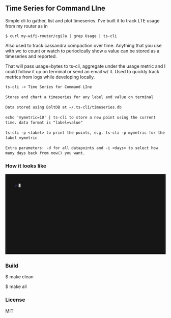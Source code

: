 ## Time Series for Command LIne

Simple cli to gather, list and plot timeseries. I've built it to track LTE usage from my router as in 

```
$ curl my-wifi-router/cgi?a | grep Usage | ts-cli
```

Also used to track cassandra compaction over time. Anything that you use with wc to count or watch to periodically show a value can be stored as a timeseries and reported.

That will pass usage=bytes to ts-cli, aggregate under the usage metric and I could follow it up on terminal or send an email w/ it. Used to quickly track metrics from logs while developing locally.

	ts-cli -> Time Series for Command LIne

	Stores and chart a timeseries for any label and value on terminal

	Data stored using BoltDB at ~/.ts-cli/timeseries.db

	echo 'mymetric=10' | ts-cli to store a new point using the current time. data format is "label=value"

	ts-cli -p <label> to print the points, e.g. ts-cli -p mymetric for the label mymetric

	Extra parameters: -d for all datapoints and -i <days> to select how many days back from now() you want. 

### How it looks like

![](out.gif)

### Build

$ make clean

$ make all

### License

MIT
